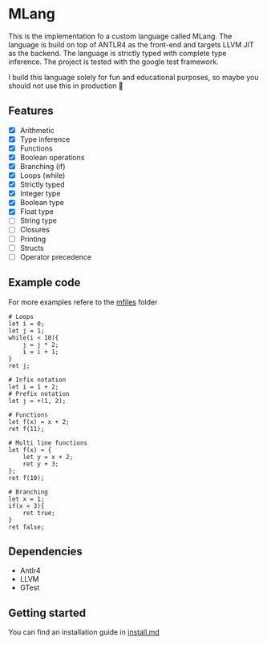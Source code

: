 # MLang

This is the implementation fo a custom language called MLang. The language is build on top of ANTLR4 as the front-end and targets LLVM JIT as the backend. The language is strictly typed with complete type inference. The project is tested with the google test framework.

I build this language solely for fun and educational purposes, so maybe you should not use this in production 🐴

## Features

- [x] Arithmetic
- [x] Type inference
- [x] Functions
- [x] Boolean operations
- [x] Branching (if)
- [x] Loops (while)
- [x] Strictly typed
- [x] Integer type
- [x] Boolean type
- [x] Float type
- [ ] String type
- [ ] Closures
- [ ] Printing
- [ ] Structs
- [ ] Operator precedence

## Example code

For more examples refere to the [mfiles](/mfiles/) folder

```
# Loops
let i = 0;
let j = 1;
while(i < 10){
    j = j * 2;
    i = i + 1;
}
ret j;
```

```
# Infix notation
let i = 1 + 2;
# Prefix notation
let j = +(1, 2);
```

```
# Functions
let f(x) = x + 2;
ret f(11);
```

```
# Multi line functions
let f(x) = {
    let y = x + 2;
    ret y + 3;
};
ret f(10);
```

```
# Branching
let x = 1;
if(x < 3){
    ret true;
}
ret false;
```

## Dependencies

- Antlr4
- LLVM
- GTest

## Getting started

You can find an installation guide in [install.md](/install.md)
